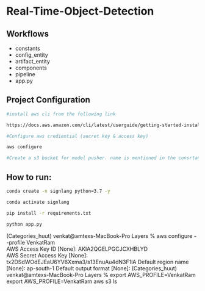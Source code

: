 # Real-Time-Object-Detection

## Workflows

- constants
- config_entity
- artifact_entity
- components
- pipeline
- app.py

## Project Configuration

```bash
#install aws cli from the following link

https://docs.aws.amazon.com/cli/latest/userguide/getting-started-install.html
```

```bash
#Configure aws crediential (secret key & access key)

aws configure
```

```bash
#Create a s3 bucket for model pusher. name is mentioned in the consrtant

```



## How to run:

```bash
conda create -n signlang python=3.7 -y
```

```bash
conda activate signlang
```

```bash
pip install -r requirements.txt
```

```bash
python app.py
```






(Categories_huut) venkat@amtexs-MacBook-Pro Layers % aws configure --profile VenkatRam                                                                        
AWS Access Key ID [None]:  AKIA2QGELPGCJCXHBLYD                            
AWS Secret Access Key [None]: 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
Default region name [None]: ap-south-1
Default output format [None]: 
(Categories_huut) venkat@amtexs-MacBook-Pro Layers % export AWS_PROFILE=VenkatRam
export AWS_PROFILE=VenkatRam
aws s3 ls
